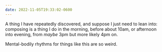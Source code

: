 ```yaml
---
date: 2022-11-05T19:33:02-0600
---
```


A thing I have repeatedly discovered, and suppose I just need to lean into: composing is a thing I do in the morning, before about 10am, or afternoon into evening, from *maybe* 3pm but more likely 4pm on.

Mental-bodily rhythms for things like this are so weird.

